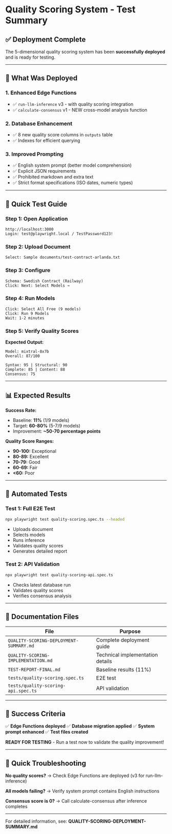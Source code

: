 # Quality Scoring System - Test Summary

## ✅ Deployment Complete

The 5-dimensional quality scoring system has been **successfully deployed** and is ready for testing.

---

## 🎯 What Was Deployed

### 1. **Enhanced Edge Functions**
- ✅ `run-llm-inference` v3 - with quality scoring integration
- ✅ `calculate-consensus` v1 - NEW cross-model analysis function

### 2. **Database Enhancement**
- ✅ 8 new quality score columns in `outputs` table
- ✅ Indexes for efficient querying

### 3. **Improved Prompting**
- ✅ English system prompt (better model comprehension)
- ✅ Explicit JSON requirements
- ✅ Prohibited markdown and extra text
- ✅ Strict format specifications (ISO dates, numeric types)

---

## 🚀 Quick Test Guide

### **Step 1:** Open Application
```
http://localhost:3000
Login: test@playwright.local / TestPassword123!
```

### **Step 2:** Upload Document
```
Select: Sample documents/test-contract-arlanda.txt
```

###  **Step 3:** Configure
```
Schema: Swedish Contract (Railway)
Click: Next: Select Models →
```

### **Step 4:** Run Models
```
Click: Select All Free (9 models)
Click: Run 9 Models
Wait: 1-2 minutes
```

### **Step 5:** Verify Quality Scores

**Expected Output:**
```
Model: mixtral-8x7b
Overall: 87/100

Syntax: 95 | Structural: 90
Complete: 85 | Content: 88
Consensus: 75
```

---

## 📊 Expected Results

**Success Rate:**
- Baseline: **11%** (1/9 models)
- Target: **60-80%** (5-7/9 models)
- Improvement: **~50-70 percentage points**

**Quality Score Ranges:**
- **90-100:** Exceptional
- **80-89:** Excellent
- **70-79:** Good
- **60-69:** Fair
- **<60:** Poor

---

## 🧪 Automated Tests

### **Test 1:** Full E2E Test
```bash
npx playwright test quality-scoring.spec.ts --headed
```
- Uploads document
- Selects models
- Runs inference
- Validates quality scores
- Generates detailed report

### **Test 2:** API Validation
```bash
npx playwright test quality-scoring-api.spec.ts
```
- Checks latest database run
- Validates quality scores
- Verifies consensus analysis

---

## 📁 Documentation Files

| File | Purpose |
|------|---------|
| `QUALITY-SCORING-DEPLOYMENT-SUMMARY.md` | Complete deployment guide |
| `QUALITY-SCORING-IMPLEMENTATION.md` | Technical implementation details |
| `TEST-REPORT-FINAL.md` | Baseline results (11%) |
| `tests/quality-scoring.spec.ts` | E2E test |
| `tests/quality-scoring-api.spec.ts` | API validation |

---

## 🎯 Success Criteria

✅ **Edge Functions deployed**
✅ **Database migration applied**
✅ **System prompt enhanced**
✅ **Test files created**

**READY FOR TESTING** - Run a test now to validate the quality improvement!

---

## 🐛 Quick Troubleshooting

**No quality scores?**
→ Check Edge Functions are deployed (v3 for run-llm-inference)

**All models failing?**
→ Verify system prompt contains English instructions

**Consensus score is 0?**
→ Call calculate-consensus after inference completes

---

For detailed information, see: **QUALITY-SCORING-DEPLOYMENT-SUMMARY.md**
